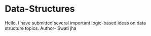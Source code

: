 # Data-Structures
Hello, I have submitted several important logic-based ideas on data structure topics.
Author- Swati jha

